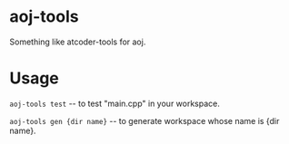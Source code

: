 # aoj-tools
Something like atcoder-tools for aoj.

# Usage
`aoj-tools test` -- to test "main.cpp" in your workspace.

`aoj-tools gen {dir name}` -- to generate workspace whose name is {dir name}.